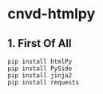 # cnvd-htmlpy

## 1. First Of All

    pip install htmlPy
    pip install PySide
    pip install jinja2
    pip install requests
